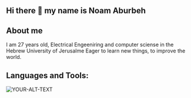 ## Hi there 👋 my name is Noam Aburbeh ##

## About me ##

I am 27 years old, Electrical Engeeniring and computer sciense in the Hebrew University of Jerusalme
Eager to learn new things, to improve the world.

## Languages and Tools:

<picture>
 <source media="(prefers-color-scheme: dark)" srcset="https://en.wikipedia.org/wiki/C_(programming_language)">
 <source media="(prefers-color-scheme: light)" srcset="https://en.wikipedia.org/wiki/C_(programming_language)">
 <img alt="YOUR-ALT-TEXT" src="https://en.wikipedia.org/wiki/C_(programming_language)">
</picture>
